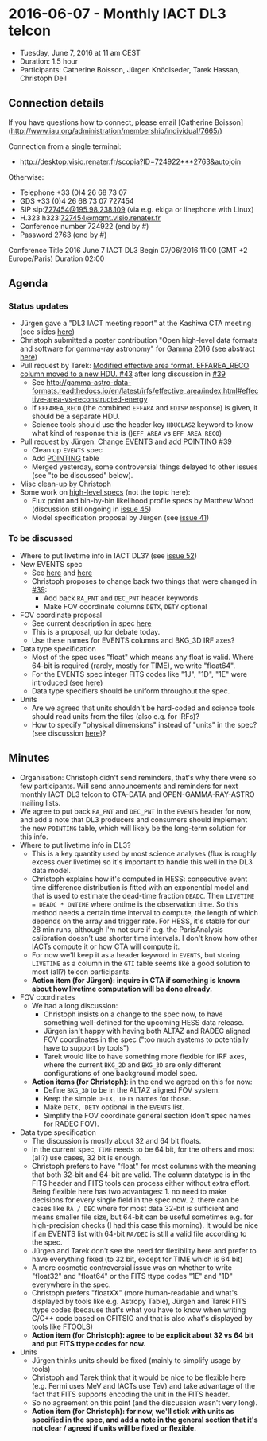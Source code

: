 # 2016-06-07 - Monthly IACT DL3 telcon

* Tuesday, June 7, 2016 at 11 am CEST
* Duration: 1.5 hour
* Participants: Catherine Boisson, Jürgen Knödlseder, Tarek Hassan, Christoph Deil

## Connection details

If you have questions how to connect, please email [Catherine Boisson]
(http://www.iau.org/administration/membership/individual/7665/)

Connection from a single terminal:
* http://desktop.visio.renater.fr/scopia?ID=724922***2763&autojoin

Otherwise:

* Telephone +33 (0)4 26 68 73 07
* GDS         +33 (0)4 26 68 73 07 727454
* SIP         sip:727454@195.98.238.109 (via e.g. ekiga or linephone with Linux)
* H.323     h323:727454@mgmt.visio.renater.fr
* Conference number    724922 (end by #)
* Password             2763 (end by #)

Conference
Title     2016 June 7 IACT DL3
Begin     07/06/2016 11:00 (GMT +2 Europe/Paris)
Duration     02:00

## Agenda

### Status updates

* Jürgen gave a "DL3 IACT meeting report" at the Kashiwa CTA meeting (see slides [here](https://www.cta-observatory.org/indico/contributionDisplay.py?contribId=60&sessionId=10&confId=1046))
* Christoph submitted a poster contribution "Open high-level data formats and software for gamma-ray astronomy" for [Gamma 2016](https://www.mpi-hd.mpg.de/hd2016/pages/news.php) (see abstract
[here](https://github.com/open-gamma-ray-astro/open-gamma-ray-astro-gamma2016))
* Pull request by Tarek: [Modified effective area format. EFFAREA_RECO column moved to a new HDU. #43](https://github.com/open-gamma-ray-astro/gamma-astro-data-formats/pull/43) after long discussion in [#39](https://github.com/open-gamma-ray-astro/gamma-astro-data-formats/issues/35)
    * See http://gamma-astro-data-formats.readthedocs.io/en/latest/irfs/effective_area/index.html#effective-area-vs-reconstructed-energy
    * If ``EFFAREA_RECO`` (the combined ``EFFARA`` and ``EDISP`` response) is given, it should be a separate HDU.
    * Science tools should use the header key ``HDUCLAS2`` keyword to know what kind of response this is ()``EFF_AREA`` vs ``EFF_AREA_RECO``)
* Pull request by Jürgen: [Change EVENTS and add POINTING #39](https://github.com/open-gamma-ray-astro/gamma-astro-data-formats/pull/39)
    * Clean up ``EVENTS`` spec
    * Add [POINTING](http://gamma-astro-data-formats.readthedocs.io/en/latest/events/pointing.html) table
    * Merged yesterday, some controversial things delayed to other issues (see "to be discussed" below).
* Misc clean-up by Christoph
* Some work on [high-level specs](http://gamma-astro-data-formats.readthedocs.io/en/latest/results/index.html)
  (not the topic here):
    * Flux point and bin-by-bin likelihood profile specs by Matthew Wood (discussion still ongoing in [issue 45](https://github.com/open-gamma-ray-astro/gamma-astro-data-formats/issues/45))
    * Model specification proposal by Jürgen (see [issue 41](https://github.com/open-gamma-ray-astro/gamma-astro-data-formats/issues/41))

### To be discussed

* Where to put livetime info in IACT DL3? (see [issue 52](https://github.com/open-gamma-ray-astro/gamma-astro-data-formats/issues/52))
* New EVENTS spec
    * See [here](http://gamma-astro-data-formats.readthedocs.io/en/latest/events/index.html) and [here](http://gamma-astro-data-formats.readthedocs.io/en/latest/events/events.html)
    * Christoph proposes to change back two things that were changed in [#39](https://github.com/open-gamma-ray-astro/gamma-astro-data-formats/pull/39):
        * Add back `RA_PNT` and `DEC_PNT` header keywords
        * Make FOV coordinate columns ``DETX``, ``DETY`` optional
* FOV coordinate proposal
    * See current description in spec [here](http://gamma-astro-data-formats.readthedocs.io/en/latest/general/coordinates.html#field-of-view)
    * This is a proposal, up for debate today.
    * Use these names for EVENTS columns and BKG_3D IRF axes?
* Data type specification
    * Most of the spec uses "float" which means any float is valid.
      Where 64-bit is required (rarely, mostly for TIME), we write "float64".
    * For the EVENTS spec integer FITS codes like "1J", "1D", "1E"
      were introduced (see [here](http://gamma-astro-data-formats.readthedocs.io/en/latest/events/events.html))
    * Data type specifiers should be uniform throughout the spec.
* Units
    * Are we agreed that units shouldn't be hard-coded and science tools should read
      units from the files (also e.g. for IRFs)?
    * How to specify "physical dimensions" instead of "units" in the spec?
      (see discussion [here](https://github.com/open-gamma-ray-astro/gamma-astro-data-formats/issues/45#issuecomment-220962019))?

## Minutes

* Organisation: Christoph didn't send reminders, that's why there were so few
  participants. Will send announcements and reminders for next monthly IACT DL3
  telcon to CTA-DATA and OPEN-GAMMA-RAY-ASTRO mailing lists.
* We agree to put back `RA_PNT` and `DEC_PNT` in the `EVENTS` header for now,
  and add a note that DL3 producers and consumers should implement the new
  `POINTING` table, which will likely be the long-term solution for this info.
* Where to put livetime info in DL3?
    * This is a key quantity used by most science analyses
      (flux is roughly excess over livetime)
      so it's important to handle this well in the DL3 data model.
    * Christoph explains how it's computed in HESS: consecutive event time
      difference distribution is fitted with an exponential model and that
      is used to estimate the dead-time fraction `DEADC`.
      Then `LIVETIME = DEADC * ONTIME` where ontime is the observation time.
      So this method needs a certain time interval to compute, the length of
      which depends on the array and trigger rate.
      For HESS, it's stable for our 28 min runs, although I'm not sure if e.g.
      the ParisAnalysis calibration doesn't use shorter time intervals.
      I don't know how other IACTs compute it or how CTA will compute it.
    * For now we'll keep it as a header keyword in ``EVENTS``, but storing
      ``LIVETIME`` as a column in the ``GTI`` table seems like a good solution
      to most (all?) telcon participants.
    * **Action item (for Jürgen): inquire in CTA if something is known
      about how livetime computation will be done already.**
* FOV coordinates
    * We had a long discussion:
        * Christoph insists on a change to the spec now,
          to have something well-defined for the upcoming HESS data release.
        * Jürgen isn't happy with having both ALTAZ and RADEC aligned FOV coordinates
          in the spec ("too much systems to potentially have to support by tools")
        * Tarek would like to have something more flexible for IRF axes, where
          the current ``BKG_2D`` and ``BKG_3D`` are only different configurations
          of one background model spec.
    * **Action items (for Christoph)**: in the end we agreed on this for now:
        * Define ``BKG_3D`` to be in the ALTAZ aligned FOV system.
        * Keep the simple ``DETX, DETY`` names for those.
        * Make ``DETX, DETY`` optional in the ``EVENTS`` list.
        * Simplify the FOV coordinate general section (don't spec names for RADEC FOV).
* Data type specification
    * The discussion is mostly about 32 and 64 bit floats.
    * In the current spec, ``TIME`` needs to be 64 bit, for the others
      and most (all?) use cases, 32 bit is enough.
    * Christoph prefers to have "float" for most columns with the meaning that
      both 32-bit and 64-bit are valid. The column datatype is in the FITS header
      and FITS tools can process either without extra effort.
      Being flexible here has two advantages: 1. no need to make decisions for every
      single field in the spec now. 2. there can be cases like ``RA / DEC`` where
      for most data 32-bit is sufficient and means smaller file size, but
      64-bit can be useful sometimes e.g. for high-precision checks (I had this
      case this morning). It would be nice if an EVENTS list with 64-bit ``RA/DEC``
      is still a valid file according to the spec.
    * Jürgen and Tarek don't see the need for flexibility here and prefer to have
      everything fixed (to 32 bit, except for TIME which is 64 bit)
    * A more cosmetic controversial issue was on whether to write "float32" and
      "float64" or the FITS ttype codes "1E" and "1D" everywhere in the spec.
    * Christoph prefers "floatXX" (more human-readable and what's displayed by 
      tools like e.g. Astropy Table), Jürgen and Tarek FITS ttype codes
      (because that's what you have to know when writing C/C++ code based on CFITSIO
      and that is also what's displayed by tools like FTOOLS)
    * **Action item (for Christoph): agree to be explicit about 32 vs 64 bit and
      put FITS ttype codes for now.**
* Units
    * Jürgen thinks units should be fixed (mainly to simplify usage by tools)
    * Christoph and Tarek think that it would be nice to be flexible here
      (e.g. Fermi uses MeV and IACTs use TeV) and take advantage of the fact
      that FITS supports encoding the unit in the FITS header.
    * So no agreement on this point (and the discussion wasn't very long).
    * **Action item (for Christoph): for now, we'll stick with units as specified in the spec,
      and add a note in the general section that it's not clear / agreed if
      units will be fixed or flexible.**
